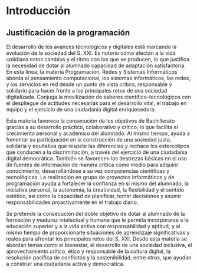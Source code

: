 # Introducción

## Justificación de la programación

El desarrollo de los avances tecnológicos y digitales está marcando la evolución de la sociedad del S. XXI. Es notorio cómo afectan a la vida cotidiana estos cambios y el ritmo con los que se producen, lo que justifica la necesidad de dotar al alumnado capacidad de adaptación satisfactoria. En esta línea, la materia Programación, Redes y Sistemas Informáticos aborda el pensamiento computacional, los sistemas informáticos, las redes, y los servicios en red desde un punto de vista crítico, responsable y solidario para hacer frente a los principales retos de una sociedad digitalizada. Conjuga la movilización de saberes científico-tecnológicos con el despliegue de actitudes necesarias para el desarrollo vital, el trabajo en equipo y el ejercicio de una ciudadanía digital enriquecedora.

Esta materia favorece la consecución de los objetivos de Bachillerato gracias a su desarrollo práctico, colaborativo y crítico, lo que facilita el crecimiento personal y académico del alumnado. Al mismo tiempo, ayuda a fomentar su participación en la construcción de una sociedad justa, solidaria y equitativa que respete las diferencias y rechace los estereotipos que conducen a la discriminación, a través del ejercicio de una ciudadanía digital democrática.  También se favorecen las destrezas básicas en el uso de fuentes de información de manera crítica como medio para adquirir conocimiento, desarrollándose a su vez competencias científicas y tecnológicas. La realización en grupo de proyectos informáticos y de programación ayuda a fortalecer la confianza en sí mismo del alumnado, la iniciativa personal, la autonomía, la creatividad, la flexibilidad y el sentido estético, así como la capacidad de planificar, tomar decisiones y asumir responsabilidades proactivamente en el trabajo diario.

Se pretende la consecución del doble objetivo de dotar al alumnado de la formación y madurez intelectual y humana que le permita incorporarse a la educación superior y a la vida activa con responsabilidad y aptitud, y al mismo tiempo de proporcionarle situaciones de aprendizaje significativas y reales para afrontar los principales retos del S. XXI. Desde esta materia se abordan temas como el bienestar, el desarrollo de una sociedad inclusiva, el aprovechamiento crítico, ético y responsable de la cultura digital, la resolución pacífica de conflictos y la sostenibilidad, entre otros, que ayudan a construir una ciudadanía activa y democrática.
